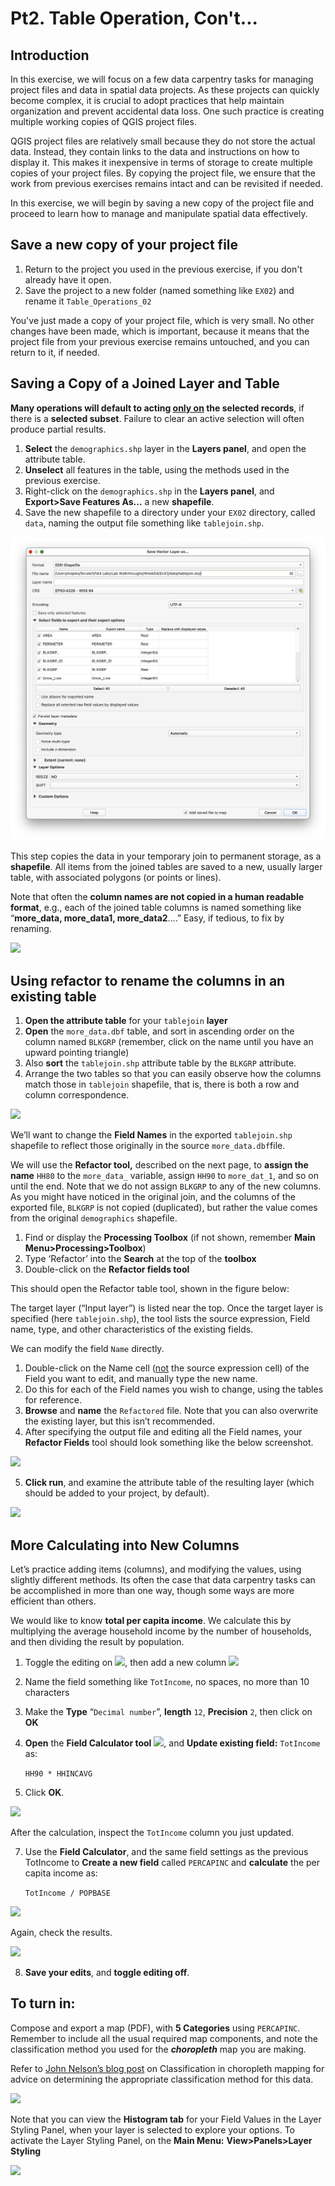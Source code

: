 # Pt2. Table Operation, Con't...


## Introduction

In this exercise, we will focus on a few data carpentry tasks for managing project files and data in spatial data projects. As these projects can quickly become complex, it is crucial to adopt practices that help maintain organization and prevent accidental data loss. One such practice is creating multiple working copies of QGIS project files.

QGIS project files are relatively small because they do not store the actual data. Instead, they contain links to the data and instructions on how to display it. This makes it inexpensive in terms of storage to create multiple copies of your project files. By copying the project file, we ensure that the work from previous exercises remains intact and can be revisited if needed.

In this exercise, we will begin by saving a new copy of the project file and proceed to learn how to manage and manipulate spatial data effectively.

## Save a new copy of your project file

1. Return to the project you used in the previous exercise, if you don't already have it open.
2. Save the project to a new folder (named something like `EX02`) and rename it `Table_Operations_02`

You've just made a copy of your project file, which is very small. No other changes have been made, which is important, because it means that the project file from your previous exercise remains untouched, and you can return to it, if needed.

## Saving a Copy of a Joined Layer and Table

**Many operations will default to acting <span style="text-decoration:underline;">only on</span> the selected records**, if there is a **selected subset**. Failure to clear an active selection will often produce partial results.

1. **Select** the `demographics.shp` layer in the **Layers panel**, and open the attribute table.
2. **Unselect** all features in the table, using the methods used in the previous exercise.
3. Right-click on the `demographics.shp` in the **Layers panel**, and **Export>Save Features As...** a new **shapefile**.
4. Save the new shapefile to a directory under your `EX02` directory, called `data`, naming the output file something like `tablejoin.shp`.

![](images/20250422_063433_image.png)

This step copies the data in your temporary join to permanent storage, as a **shapefile**.  All items from the joined tables are saved to a new, usually larger table, with associated polygons (or points or lines).

Note that often the **column names are not copied in a human readable format**, e.g., each of the joined table columns is named something like “**more_data, more_data1, more_data2**….”  Easy, if tedious, to fix by renaming.

![](images/Table_Operations_in_QGIS_pt2-a3ef262e.png)

## Using refactor to rename the columns in an existing table


1. **Open the attribute table** for your `tablejoin` **layer**
1. **Open** the `more_data.dbf` table, and sort in ascending order on the column named `BLKGRP` (remember, click on the name until you have an upward pointing triangle)
1. Also **sort** the `tablejoin.shp` attribute table by the `BLKGRP` attribute.
1. Arrange the two tables so that you can easily observe how the columns match those in `tablejoin` shapefile, that is, there is both a row and column correspondence.

![](images/Table_Operations_in_QGIS_pt2-fea23df6.png)

We’ll want to change the **Field Names** in the exported `tablejoin.shp` shapefile to reflect those originally in the source `more_data.dbf`file.

We will use the **Refactor tool,** described on the next page, to **assign the name** `HH80` to the `more_data_` variable,  assign `HH90` to `more_dat_1`, and so on until the end.  Note that we do not assign `BLKGRP` to any of the new columns. As you might have noticed in the original join, and the columns of the exported file, `BLKGRP` is not copied (duplicated), but rather the value comes from the original `demographics` shapefile.

1. Find or display the **Processing Toolbox** (if not shown, remember **Main Menu>Processing>Toolbox**)
1. Type ‘Refactor’ into the **Search** at the top of the **toolbox**
1. Double-click on the **Refactor fields tool**

This should open the Refactor table tool, shown in the figure below:

The target layer (“Input layer”) is listed near the top. Once the target layer is specified (here `tablejoin.shp`), the tool lists the source expression, Field name, type, and other characteristics of the existing fields.

We can modify the field `Name` directly.

1. Double-click on the Name cell (<span style="text-decoration:underline;">not</span> the source expression cell) of the Field you want to edit, and manually type the new name.
2. Do this for each of the Field names you wish to change, using the tables for reference.
3. **Browse** and **name** the `Refactored` file. Note that you can also overwrite the existing layer, but this isn’t recommended.
4. After specifying the output file and editing all the Field names, your **Refactor Fields** tool should look something like the below screenshot.

![](images/Table_Operations_in_QGIS_pt2-49826ac7.png)

5. **Click run**, and examine the attribute table of the resulting layer (which should be added to your project, by default).

![](images/Table_Operations_in_QGIS_pt2-aca8cefe.png)

## More Calculating into New Columns

Let’s practice adding items (columns), and modifying the values, using slightly different methods. Its often the case that data carpentry tasks can be accomplished in more than one way, though some ways are more efficient than others.

We would like to know **total per capita income**.  We calculate this by multiplying the average household income by the number of households, and then dividing the result by population.

1. Toggle the editing on ![](images/Table_Operations_in_QGIS_pt2-f508aba9.png), then add a new column ![](images/Table_Operations_in_QGIS_pt2-4826d846.png)
2. Name the field something like  `TotIncome`, no spaces, no more than 10 characters
3. Make the **Type** “`Decimal number`”, **length** `12`, **Precision** `2`, then click on **OK**
4. **Open** the **Field Calculator tool** ![](images/Table_Operations_in_QGIS_pt2-473b018a.png), and **Update existing field:** `TotIncome` as:

   `HH90 * HHINCAVG`
5. Click **OK**.

![](images/Table_Operations_in_QGIS_pt2-367734a6.png)

After the calculation, inspect the `TotIncome` column you just updated.

7. Use the **Field Calculator**, and the same field settings as the previous TotIncome  to **Create a new field** called `PERCAPINC` and **calculate** the per capita income as:

   `TotIncome / POPBASE`

![](images/Table_Operations_in_QGIS_pt2-b8b36689.png)

Again, check the results.

![](images/Table_Operations_in_QGIS_pt2-e0d0b296.png)

8. **Save your edits**, and **toggle editing off**.

## To turn in:

Compose and export a map (PDF), with **5 Categories** using `PERCAPINC`.  Remember to include all the usual required map components, and note the classification method you used for the _**choropleth**_ map you are making.

Refer to [John Nelson’s blog post](http://uxblog.idvsolutions.com/2011/10/telling-truth.html) on Classification in choropleth mapping for advice on determining the appropriate classification method for this data.

![](images/Table_Operations_in_QGIS_pt2-b720c6ef.png)

Note that you can view the **Histogram tab** for your Field Values in the Layer Styling Panel, when your layer is selected to explore your options. To activate the Layer Styling Panel, on the **Main Menu:** **View>Panels>Layer Styling**

![](images/Table_Operations_in_QGIS_pt2-0ddfe5ef.png)
